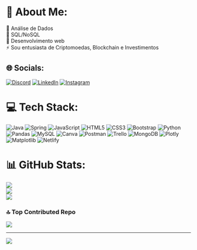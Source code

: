 # 💫 About Me:
🔭 Análise de Dados<br>👯 SQL/NoSQL<br> 🌱 Desenvolvimento web
<br>⚡ Sou entusiasta de Criptomoedas, Blockchain e Investimentos


## 🌐 Socials:
[![Discord](https://img.shields.io/badge/Discord-%237289DA.svg?logo=discord&logoColor=white)](https://discord.gg/lexclash#0937) [![LinkedIn](https://img.shields.io/badge/LinkedIn-%230077B5.svg?logo=linkedin&logoColor=white)](https://linkedin.com/in/alexsilva-) [![Instagram](https://img.shields.io/badge/Instagram-%23E4405F.svg?logo=Instagram&logoColor=white)](https://www.instagram.com/alex.silv4_/) 


# 💻 Tech Stack:
![Java](https://img.shields.io/badge/java-%23ED8B00.svg?style=for-the-badge&logo=java&logoColor=white) ![Spring](https://img.shields.io/badge/spring-%236DB33F.svg?style=for-the-badge&logo=spring&logoColor=white) ![JavaScript](https://img.shields.io/badge/javascript-%23323330.svg?style=for-the-badge&logo=javascript&logoColor=%23F7DF1E) ![HTML5](https://img.shields.io/badge/html5-%23E34F26.svg?style=for-the-badge&logo=html5&logoColor=white) ![CSS3](https://img.shields.io/badge/css3-%231572B6.svg?style=for-the-badge&logo=css3&logoColor=white) ![Bootstrap](https://img.shields.io/badge/bootstrap-%23563D7C.svg?style=for-the-badge&logo=bootstrap&logoColor=white) ![Python](https://img.shields.io/badge/python-3670A0?style=for-the-badge&logo=python&logoColor=ffdd54) ![Pandas](https://img.shields.io/badge/pandas-%23150458.svg?style=for-the-badge&logo=pandas&logoColor=white) ![MySQL](https://img.shields.io/badge/mysql-%2300f.svg?style=for-the-badge&logo=mysql&logoColor=white) ![Canva](https://img.shields.io/badge/Canva-%2300C4CC.svg?style=for-the-badge&logo=Canva&logoColor=white) ![Postman](https://img.shields.io/badge/Postman-FF6C37?style=for-the-badge&logo=postman&logoColor=white) ![Trello](https://img.shields.io/badge/Trello-%23026AA7.svg?style=for-the-badge&logo=Trello&logoColor=white) ![MongoDB](https://img.shields.io/badge/MongoDB-%234ea94b.svg?style=for-the-badge&logo=mongodb&logoColor=white) ![Plotly](https://img.shields.io/badge/Plotly-%233F4F75.svg?style=for-the-badge&logo=plotly&logoColor=white) ![Matplotlib](https://img.shields.io/badge/Matplotlib-%23ffffff.svg?style=for-the-badge&logo=Matplotlib&logoColor=black) ![Netlify](https://img.shields.io/badge/netlify-%23000000.svg?style=for-the-badge&logo=netlify&logoColor=#00C7B7)
# 📊 GitHub Stats:
![](https://github-readme-stats.vercel.app/api?username=alex-ads&theme=dark&hide_border=false&include_all_commits=false&count_private=false)<br/>
![](https://github-readme-streak-stats.herokuapp.com/?user=alex-ads&theme=dark&hide_border=false)<br/>
![](https://github-readme-stats.vercel.app/api/top-langs/?username=alex-ads&theme=dark&hide_border=false&include_all_commits=false&count_private=false&layout=compact)

### 🔝 Top Contributed Repo
![](https://github-contributor-stats.vercel.app/api?username=alex-ads&limit=5&theme=dark&combine_all_yearly_contributions=true)

---
[![](https://visitcount.itsvg.in/api?id=alex-ads&icon=0&color=0)](https://visitcount.itsvg.in)

<!-- Proudly created with GPRM ( https://gprm.itsvg.in ) -->
